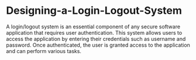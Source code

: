 # Designing-a-Login-Logout-System
A login/logout system is an essential component of any secure software application that requires user authentication. This system allows users to access the application by entering their credentials such as username and password. Once authenticated, the user is granted access to the application and can perform various tasks.
